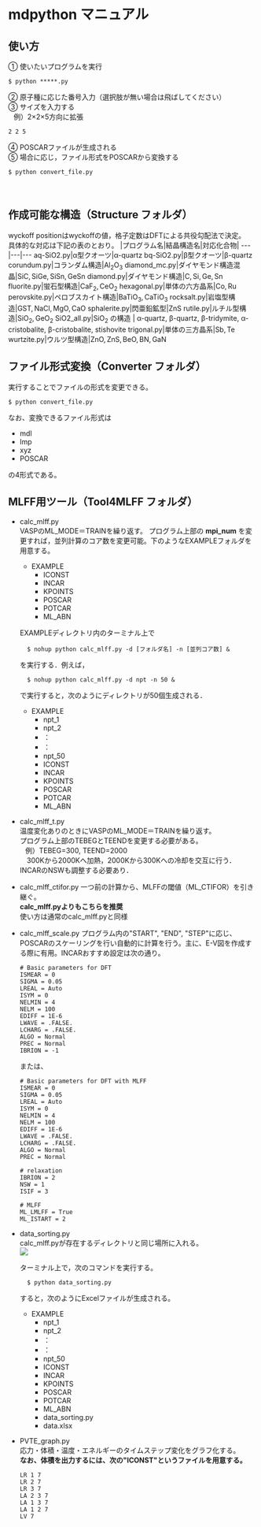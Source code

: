 # mdpython マニュアル
## 使い方
① 使いたいプログラムを実行

    $ python *****.py

② 原子種に応じた番号入力（選択肢が無い場合は飛ばしてください）  
③ サイズを入力する  
&ensp; 例）2×2×5方向に拡張

    2 2 5

④ POSCARファイルが生成される  
⑤ 場合に応じ，ファイル形式をPOSCARから変換する  

    $ python convert_file.py  
　　


## 作成可能な構造（Structure フォルダ）
wyckoff positionはwyckoffの値，格子定数はDFTによる共役勾配法で決定。  
具体的な対応は下記の表のとおり。
|プログラム名|結晶構造名|対応化合物|
---|---|---
aq-SiO2.py|α型クオーツ|α-quartz
bq-SiO2.py|β型クオーツ|β-quartz
corundum.py|コランダム構造|$\mathrm {Al_2O_3}$
diamond_mc.py|ダイヤモンド構造混晶|$\mathrm {SiC, SiGe, SiSn, GeSn}$
diamond.py|ダイヤモンド構造|$\mathrm {C, Si, Ge, Sn}$
fluorite.py|蛍石型構造|$\mathrm {CaF_2, CeO_2}$
hexagonal.py|単体の六方晶系|$\mathrm {Co, Ru}$
perovskite.py|ペロブスカイト構造|$\mathrm {BaTiO_3, CaTiO_3}$
rocksalt.py|岩塩型構造|$\mathrm { GST, NaCl, MgO, CaO}$
sphalerite.py|閃亜鉛鉱型|$\mathrm {ZnS}$
rutile.py|ルチル型構造|$\mathrm {SiO_2, GeO_2}$
SiO2_all.py|$\mathrm {SiO_2}$ の構造 | α-$\mathrm {quartz}$, β-$\mathrm {quartz}$, β-$\mathrm {tridymite}$,  α-$\mathrm {cristobalite}$, β-$\mathrm {cristobalite}$, $\mathrm {stishovite}$
trigonal.py|単体の三方晶系|$\mathrm {Sb, Te}$
wurtzite.py|ウルツ型構造|$\mathrm {ZnO, ZnS, BeO, BN, GaN}$


## ファイル形式変換（Converter フォルダ）
実行することでファイルの形式を変更できる。　　

    $ python convert_file.py

なお、変換できるファイル形式は  
  - mdl
  - lmp
  - xyz
  - POSCAR

の4形式である。

## MLFF用ツール（Tool4MLFF フォルダ）
- calc_mlff.py  
  VASPのML_MODE＝TRAINを繰り返す。
    プログラム上部の __mpi_num__ を変更すれば，並列計算のコア数を変更可能。下のようなEXAMPLEフォルダを用意する。  
    - EXAMPLE
      - ICONST
      - INCAR
      - KPOINTS
      - POSCAR
      - POTCAR
      - ML_ABN

    EXAMPLEディレクトリ内のターミナル上で

        $ nohup python calc_mlff.py -d [フォルダ名] -n [並列コア数] &

    を実行する．例えば，
    
        $ nohup python calc_mlff.py -d npt -n 50 &

    で実行すると，次のようにディレクトリが50個生成される．
    - EXAMPLE
      - npt_1
      - npt_2
      - ：
      - ：
      - npt_50
      - ICONST
      - INCAR
      - KPOINTS
      - POSCAR
      - POTCAR
      - ML_ABN


- calc_mlff_t.py  
  温度変化ありのときにVASPのML_MODE＝TRAINを繰り返す。  
  プログラム上部のTEBEGとTEENDを変更する必要がある。  
  &ensp; 例）TEBEG=300, TEEND=2000  
  &emsp;300Kから2000Kへ加熱，2000Kから300Kへの冷却を交互に行う．  
    INCARのNSWも調整する必要あり．

- calc_mlff_ctifor.py
  一つ前の計算から、MLFFの閾値（ML_CTIFOR）を引き継ぐ。  
  __calc_mlff.pyよりもこちらを推奨__  
  使い方は通常のcalc_mlff.pyと同様

- calc_mlff_scale.py
  プログラム内の"START", "END", "STEP"に応じ、POSCARのスケーリングを行い自動的に計算を行う。主に、E-V図を作成する際に有用。INCARおすすめ設定は次の通り。

      # Basic parameters for DFT 
      ISMEAR = 0
      SIGMA = 0.05
      LREAL = Auto
      ISYM = 0
      NELMIN = 4
      NELM = 100
      EDIFF = 1E-6
      LWAVE = .FALSE.
      LCHARG = .FALSE.
      ALGO = Normal
      PREC = Normal
      IBRION = -1
    
  または、

      # Basic parameters for DFT with MLFF
      ISMEAR = 0
      SIGMA = 0.05
      LREAL = Auto
      ISYM = 0
      NELMIN = 4
      NELM = 100
      EDIFF = 1E-6
      LWAVE = .FALSE.
      LCHARG = .FALSE.
      ALGO = Normal
      PREC = Normal

      # relaxation
      IBRION = 2
      NSW = 1
      ISIF = 3

      # MLFF
      ML_LMLFF = True
      ML_ISTART = 2



- data_sorting.py  
 calc_mlff.pyが存在するディレクトリと同じ場所に入れる。  
   ![](2023-07-27-14-43-35.png)
 
  ターミナル上で，次のコマンドを実行する。  

        $ python data_sorting.py
    

    すると，次のようにExcelファイルが生成される。
    - EXAMPLE
      - npt_1
      - npt_2
      - ：
      - ：
      - npt_50
      - ICONST
      - INCAR
      - KPOINTS
      - POSCAR
      - POTCAR
      - ML_ABN  
      - data_sorting.py
      - data.xlsx
  
- PVTE_graph.py  
  応力・体積・温度・エネルギーのタイムステップ変化をグラフ化する。  
  __なお、体積を出力するには、次の"ICONST"というファイルを用意する。__

      LR 1 7
      LR 2 7
      LR 3 7
      LA 2 3 7
      LA 1 3 7
      LA 1 2 7
      LV 7




